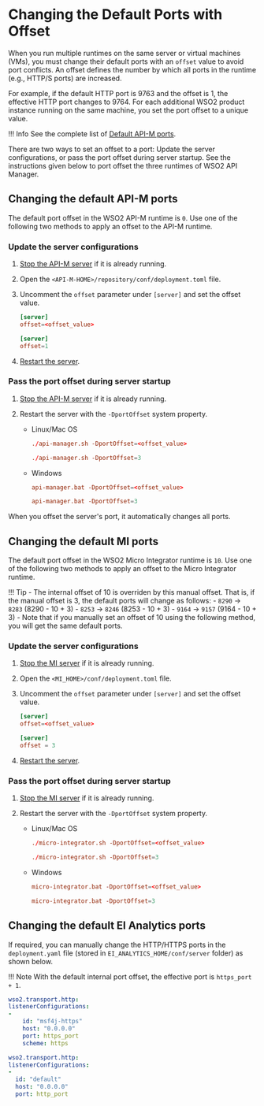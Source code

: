 # Changing the Default Ports with Offset

When you run multiple runtimes on the same server or virtual machines (VMs), you must change their default ports with an `offset` value to avoid port conflicts. An offset defines the number by which all ports in the runtime (e.g., HTTP/S ports) are increased. 

For example, if the default HTTP port is 9763 and the offset is 1, the effective HTTP port changes to 9764. For each additional WSO2 product instance running on the same machine, you set the port offset to a unique value.

!!! Info
    See the complete list of [Default API-M ports]({{base_path}}/administer/product-configurations/default-product-ports/).

There are two ways to set an offset to a port: Update the server configurations, or pass the port offset during server startup. See the instructions given below to port offset the three runtimes of WSO2 API Manager.

## Changing the default API-M ports

The default port offset in the WSO2 API-M runtime is `0`. Use one of the following two methods to apply an offset to the API-M runtime.

### Update the server configurations

1. [Stop the API-M server]({{base_path}}/install-and-setup/install/installing-the-product/running-the-api-m/#stopping-the-server) if it is already running.

2.  Open the `<API-M-HOME>/repository/conf/deployment.toml` file.

3.  Uncomment the `offset` parameter under `[server]` and set the offset value.


    ```toml tab="Format"
    [server]
    offset=<offset_value>
    ```

    ```toml tab="Example"
    [server]
    offset=1
    ```

4. [Restart the server]({{base_path}}/install-and-setup/install/installing-the-product/running-the-api-m/).

### Pass the port offset during server startup

1.  [Stop the API-M server]({{base_path}}/install-and-setup/install/installing-the-product/running-the-api-m/#stopping-the-server) if it is already running.

2.  Restart the server with the `-DportOffset` system property.

    - Linux/Mac OS
    
        ```toml tab="Format"
        ./api-manager.sh -DportOffset=<offset_value>
        ```
        
        ```toml tab="Example"
        ./api-manager.sh -DportOffset=3
        ```
        
    - Windows
    
        ```toml tab="Format"
        api-manager.bat -DportOffset=<offset_value>
        ```
        
        ```toml tab="Example"
        api-manager.bat -DportOffset=3
        ```

When you offset the server's port, it automatically changes all ports. 

## Changing the default MI ports

The default port offset in the WSO2 Micro Integrator runtime is `10`. Use one of the following two methods to apply an offset to the Micro Integrator runtime.

!!! Tip
	-	The internal offset of 10 is overriden by this manual offset. That is, if the manual offset is 3, the default ports will change as follows:
		- `8290` -> `8283` (8290 - 10 + 3)
		- `8253` -> `8246` (8253 - 10 + 3)
		- `9164` -> `9157` (9164 - 10 + 3)
	-	Note that if you manually set an offset of 10 using the following method, you will get the same default ports.

### Update the server configurations

1. [Stop the MI server]({{base_path}}/install-and-setup/install/installing-the-product/running-the-api-m/#stopping-the-server) if it is already running.

2.  Open the `<MI_HOME>/conf/deployment.toml` file.

3.  Uncomment the `offset` parameter under `[server]` and set the offset value.

    ```toml tab="Format"
    [server]
    offset=<offset_value>
    ```

    ```toml  tab="Example"
    [server]
    offset = 3
    ```

4. [Restart the server]({{base_path}}/install-and-setup/install/installing-the-product/running-the-api-m/).

### Pass the port offset during server startup

1.  [Stop the MI server]({{base_path}}/install-and-setup/install/installing-the-product/running-the-api-m/#stopping-the-server) if it is already running.

2.  Restart the server with the `-DportOffset` system property.

    - Linux/Mac OS
    
        ```toml tab="Format"
        ./micro-integrator.sh -DportOffset=<offset_value>
        ```
        
        ```toml tab="Example"
        ./micro-integrator.sh -DportOffset=3
        ```
        
    - Windows
    
        ```toml tab="Format"
        micro-integrator.bat -DportOffset=<offset_value>
        ```
        
        ```toml tab="Example"
        micro-integrator.bat -DportOffset=3
        ```

## Changing the default EI Analytics ports

If required, you can manually change the HTTP/HTTPS ports in the `deployment.yaml` file (stored in `EI_ANALYTICS_HOME/conf/server` folder) as shown below.

!!! Note
    With the default internal port offset, the effective port is <code>https_port + 1</code>.

```yaml tab='HTTPS Port'
wso2.transport.http:            
listenerConfigurations:
-
	id: "msf4j-https"
	host: "0.0.0.0"
	port: https_port
	scheme: https
```

```yaml tab='HTTP Port'
wso2.transport.http:
listenerConfigurations:
-
  id: "default"
  host: "0.0.0.0"
  port: http_port
```

